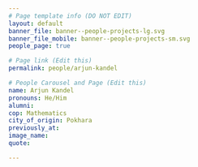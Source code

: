 ```yaml
---
# Page template info (DO NOT EDIT)
layout: default
banner_file: banner--people-projects-lg.svg
banner_file_mobile: banner--people-projects-sm.svg
people_page: true

# Page link (Edit this)
permalink: people/arjun-kandel

# People Carousel and Page (Edit this)
name: Arjun Kandel
pronouns: He/Him
alumni: 
cop: Mathematics
city_of_origin: Pokhara
previously_at: 
image_name:
quote: 

---
```

